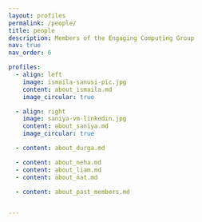 ```yaml
---
layout: profiles
permalink: /people/
title: people
description: Members of the Engaging Computing Group
nav: true
nav_order: 6

profiles:
  - align: left
    image: ismaila-sanusi-pic.jpg
    content: about_ismaila.md
    image_circular: true

  - align: right
    image: saniya-vm-linkedin.jpg
    content: about_saniya.md
    image_circular: true

  - content: about_durga.md

  - content: about_neha.md
  - content: about_liam.md
  - content: about_nat.md

  - content: about_past_members.md


---
```

